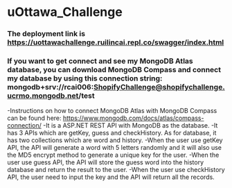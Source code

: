 # uOttawa_Challenge
### The deployment link is https://uottawachallenge.ruilincai.repl.co/swagger/index.html
### If you want to get connect and see my MongoDB Atlas database, you can download MongoDB Compass and connect my database by using this connection string: mongodb+srv://rcai006:ShopifyChallenge@shopifychallenge.ucrmo.mongodb.net/test
-Instructions on how to connect MongoDB Atlas with MongoDB Compass can be found here: https://www.mongodb.com/docs/atlas/compass-connection/
-It is a ASP.NET REST API with MongoDB as the database.
-It has 3 APIs which are getKey, guess and checkHistory. As for database, it has two collections which are word and history. 
-When the user use getKey API, the API will generate a word with 5 letters randomly and it will also use the MD5 encrypt method to generate a unique key for the user. 
-When the user use guess API, the API will store the guess word into the history database and return the result to the user.
-When the user use checkHistory API, the user need to input the key and the API will return all the records.
